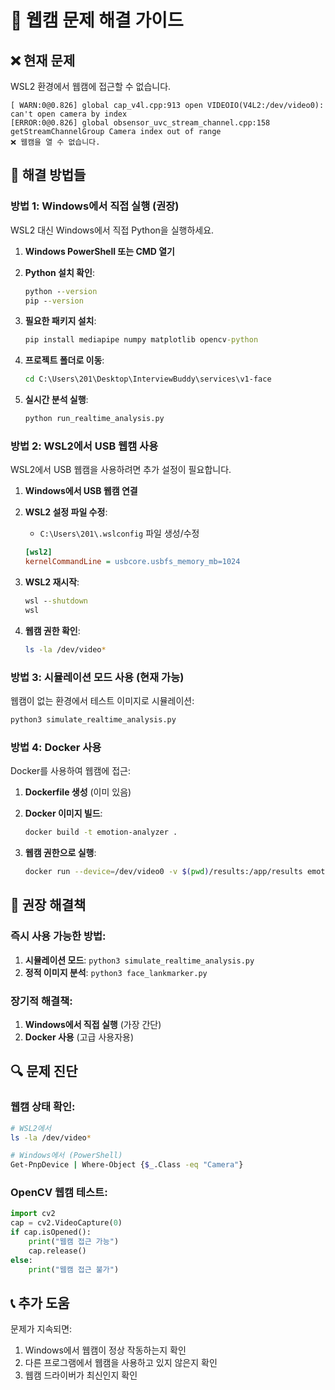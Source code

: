 # 🎥 웹캠 문제 해결 가이드

## ❌ 현재 문제
WSL2 환경에서 웹캠에 접근할 수 없습니다.
```
[ WARN:0@0.826] global cap_v4l.cpp:913 open VIDEOIO(V4L2:/dev/video0): can't open camera by index
[ERROR:0@0.826] global obsensor_uvc_stream_channel.cpp:158 getStreamChannelGroup Camera index out of range
❌ 웹캠을 열 수 없습니다.
```

## 🔧 해결 방법들

### 방법 1: Windows에서 직접 실행 (권장)
WSL2 대신 Windows에서 직접 Python을 실행하세요.

1. **Windows PowerShell 또는 CMD 열기**
2. **Python 설치 확인**:
   ```cmd
   python --version
   pip --version
   ```

3. **필요한 패키지 설치**:
   ```cmd
   pip install mediapipe numpy matplotlib opencv-python
   ```

4. **프로젝트 폴더로 이동**:
   ```cmd
   cd C:\Users\201\Desktop\InterviewBuddy\services\v1-face
   ```

5. **실시간 분석 실행**:
   ```cmd
   python run_realtime_analysis.py
   ```

### 방법 2: WSL2에서 USB 웹캠 사용
WSL2에서 USB 웹캠을 사용하려면 추가 설정이 필요합니다.

1. **Windows에서 USB 웹캠 연결**
2. **WSL2 설정 파일 수정**:
   - `C:\Users\201\.wslconfig` 파일 생성/수정
   ```ini
   [wsl2]
   kernelCommandLine = usbcore.usbfs_memory_mb=1024
   ```

3. **WSL2 재시작**:
   ```cmd
   wsl --shutdown
   wsl
   ```

4. **웹캠 권한 확인**:
   ```bash
   ls -la /dev/video*
   ```

### 방법 3: 시뮬레이션 모드 사용 (현재 가능)
웹캠이 없는 환경에서 테스트 이미지로 시뮬레이션:

```bash
python3 simulate_realtime_analysis.py
```

### 방법 4: Docker 사용
Docker를 사용하여 웹캠에 접근:

1. **Dockerfile 생성** (이미 있음)
2. **Docker 이미지 빌드**:
   ```bash
   docker build -t emotion-analyzer .
   ```

3. **웹캠 권한으로 실행**:
   ```bash
   docker run --device=/dev/video0 -v $(pwd)/results:/app/results emotion-analyzer
   ```

## 🎯 권장 해결책

### 즉시 사용 가능한 방법:
1. **시뮬레이션 모드**: `python3 simulate_realtime_analysis.py`
2. **정적 이미지 분석**: `python3 face_lankmarker.py`

### 장기적 해결책:
1. **Windows에서 직접 실행** (가장 간단)
2. **Docker 사용** (고급 사용자용)

## 🔍 문제 진단

### 웹캠 상태 확인:
```bash
# WSL2에서
ls -la /dev/video*

# Windows에서 (PowerShell)
Get-PnpDevice | Where-Object {$_.Class -eq "Camera"}
```

### OpenCV 웹캠 테스트:
```python
import cv2
cap = cv2.VideoCapture(0)
if cap.isOpened():
    print("웹캠 접근 가능")
    cap.release()
else:
    print("웹캠 접근 불가")
```

## 📞 추가 도움

문제가 지속되면:
1. Windows에서 웹캠이 정상 작동하는지 확인
2. 다른 프로그램에서 웹캠을 사용하고 있지 않은지 확인
3. 웹캠 드라이버가 최신인지 확인
